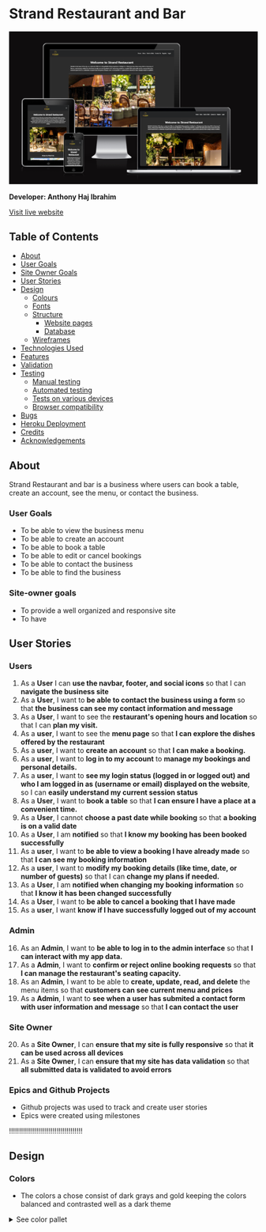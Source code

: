 # Strand Restaurant and Bar

![Am I Responsive](docs/am-i-responsive.png)

**Developer: Anthony Haj Ibrahim**

[Visit live website](https://strand-pp4-d640c87ff185.herokuapp.com/)  

## Table of Contents
  - [About](#about)
  - [User Goals](#user-goals)
  - [Site Owner Goals](#site-owner-goals)
  - [User Stories](#user-stories)
  - [Design](#design)
    - [Colours](#colours)
    - [Fonts](#fonts)
    - [Structure](#structure)
      - [Website pages](#website-pages)
      - [Database](#database)
    - [Wireframes](#wireframes)
  - [Technologies Used](#technologies-used)
  - [Features](#features)
  - [Validation](#validation)
  - [Testing](#testing)
    - [Manual testing](#manual-testing)
    - [Automated testing](#automated-testing)
    - [Tests on various devices](#tests-on-various-devices)
    - [Browser compatibility](#browser-compatibility)
  - [Bugs](#bugs)
  - [Heroku Deployment](#heroku-deployment)
  - [Credits](#credits)
  - [Acknowledgements](#acknowledgements)


## About 

Strand Restaurant and bar is a business where users can book a table, 
create an account, see the menu, or contact the business.

### User Goals

- To be able to view the business menu
- To be able to create an account
- To be able to book a table
- To be able to edit or cancel bookings
- To be able to contact the business 
- To be able to find the business

### Site-owner goals

- To provide a well organized and responsive site
- To have 

## User Stories

### Users

1. As a **User** I can **use the navbar, footer, and social icons** so that I can **navigate the business site**
2. As a **User**, I want to **be able to contact the business using a form** so that **the business can see my contact information and message**
3. As a **User**, I want to see the **restaurant's opening hours and location** so that I can **plan my visit.**
4. As a **user**, I want to see the **menu page** so that **I can explore the dishes offered by the restaurant**
5. As a **user**, I want to **create an account** so that **I can make a booking.**
6. As a **user**, I want to **log in to my account** to **manage my bookings and personal details.**
7. As a **user**, I want to **see my login status (logged in or logged out) and who I am logged in as (username or email) displayed on the website**, so I can **easily understand my current session status**
8. As a **User**, I want to **book a table** so that **I can ensure I have a place at a convenient time.**
9. As a **User**, I cannot **choose a past date while booking** so that **a booking is on a valid date**
10. As a **User**, I am **notified** so that **I know my booking has been booked successfully**
11. As a **user**, I want to **be able to view a booking I have already made** so that **I can see my booking information**
12. As a **user**, I want to **modify my booking details (like time, date, or number of guests)** so that I can **change my plans if needed.**
13. As a **User**, I am **notified when changing my booking information** so that **I know it has been changed successfully**
14. As a **User**, I want to **be able to cancel a booking that I have made**
15. As a **user**, I want **know if I have successfully logged out of my account** 

### Admin

16. As an **Admin**, I want to **be able to log in to the admin interface** so that **I can interact with my app data.**
17. As a **Admin**, I want to **confirm or reject online booking requests** so that **I can manage the restaurant's seating capacity.**
18. As an **Admin**, I want to be able to **create, update, read, and delete** the menu items so that **customers can see current menu and prices**
19. As a **Admin**, I want to **see when a user has submited a contact form with user information and message** so that **I can contact the user**

### Site Owner
20. As a **Site Owner**, I can **ensure that my site is fully responsive** so that **it can be used across all devices**
21. As a **Site Owner**, I can **ensure that my site has data validation** so that **all submitted data is validated to avoid errors**

### Epics and Github Projects
- Github projects was used to track and create user stories
- Epics were created using milestones

!!!!!!!!!!!!!!!!!!!!!!!!!!!!!!!!!!!!!

## Design

### Colors

- The colors a chose consist of dark grays and gold keeping the colors balanced and contrasted well
as a dark theme

<details><summary>See color pallet</summary>
<img src="docs/palette.png">
</details>





